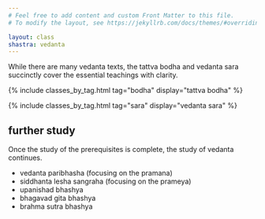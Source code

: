 ```yaml
---
# Feel free to add content and custom Front Matter to this file.
# To modify the layout, see https://jekyllrb.com/docs/themes/#overriding-theme-defaults

layout: class
shastra: vedanta
---
```


While there are many vedanta texts, the tattva bodha and vedanta sara succinctly cover the essential teachings with clarity. 

{% include classes_by_tag.html tag="bodha" display="tattva bodha" %}

{% include classes_by_tag.html tag="sara" display="vedanta sara" %}

<h2 class="pb-2 border-bottom bg-light text-center">further study</h2>

Once the study of the prerequisites is complete, the study of vedanta continues.

- vedanta paribhasha (focusing on the pramana)
- siddhanta lesha sangraha (focusing on the prameya)
- upanishad bhashya
- bhagavad gita bhashya
- brahma sutra bhashya